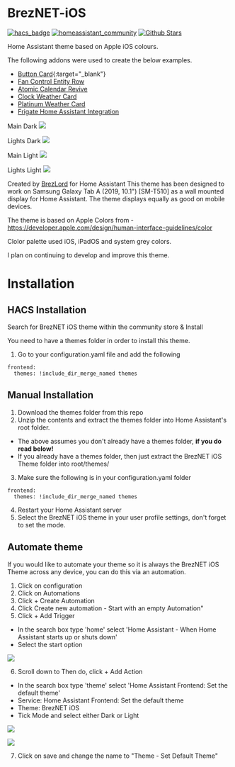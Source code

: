 # BrezNET-iOS

[![hacs_badge](https://img.shields.io/badge/HACS-Default-orange.svg)](https://github.com/hacs/integration)
[![homeassistant_community](https://img.shields.io/badge/HA%20community-forum-brightgreen)](https://test)
[![Github Stars](https://img.shields.io/github/stars/brezlord/BrezNET-iOS)](https://github.com/brezlord/BrezNET-iOS)

Home Assistant theme based on Apple iOS colours.

The following addons were used to create the below examples.
- [Button Card](https://github.com/custom-cards/button-card){:target="_blank"}
- [Fan Control Entity Row](https://github.com/finity69x2/fan-control-entity-row)
- [Atomic Calendar Revive](https://github.com/totaldebug/atomic-calendar-revive)
- [Clock Weather Card](https://github.com/pkissling/clock-weather-card)
- [Platinum Weather Card](https://github.com/Makin-Things/platinum-weather-card)
- [Frigate Home Assistant Integration](https://github.com/blakeblackshear/frigate-hass-integration)

Main Dark
![](https://github.com/brezlord/BrezNET-iOS/blob/main/docs/main-dark.png)

Lights Dark
![](https://github.com/brezlord/BrezNET-iOS/blob/main/docs/lights-dark.png)

Main Light
![](https://github.com/brezlord/BrezNET-iOS/blob/main/docs/main-light.png)

Lights Light
![](https://github.com/brezlord/BrezNET-iOS/blob/main/docs/lights-light.png)

Created by [BrezLord](https://github.com/brezlord) for Home Assistant
This theme has been designed to work on Samsung Galaxy Tab A (2019, 10.1") [SM-T510] as a wall mounted display for Home Assistant. The theme displays equally as good on mobile devices.

The theme is based on Apple Colors from - https://developer.apple.com/design/human-interface-guidelines/color

Clolor palette used iOS, iPadOS and system grey colors.

I plan on continuing to develop and improve this theme.

# Installation

## HACS Installation

Search for BrezNET iOS theme within the community store & Install

You need to have a themes folder in order to install this theme.

1. Go to your configuration.yaml file and add the following 

```
frontend:
  themes: !include_dir_merge_named themes
``` 

## Manual Installation

1. Download the themes folder from this repo
2. Unzip the contents and extract the themes folder into Home Assistant's root folder.
 - The above assumes you don't already have a themes folder, **if you do read below!**
 - If you already have a themes folder, then just extract the BrezNET iOS Theme folder into root/themes/
3. Make sure the following is in your configuration.yaml folder

```
frontend: 
  themes: !include_dir_merge_named themes
```
4. Restart your Home Assistant server
5. Select the BrezNET iOS theme in your user profile settings, don't forget to set the mode.

## Automate theme

If you would like to automate your theme so it is always the BrezNET iOS Theme across any device, you can do this via an automation.

1. Click on configuration
2. Click on Automations
3. Click + Create Automation
4. Click   Create new automation - Start with an empty Automation"
5. Click + Add Trigger
- In the search box type 'home' select 'Home Assistant - When Home Assistant starts up or shuts down'
- Select the start option

![](https://github.com/brezlord/BrezNET-iOS/blob/main/docs/add_trigger.png)

6. Scroll down to Then do, click + Add Action
- In the search box type 'theme' select 'Home Assistant Frontend: Set the default theme'
- Service: Home Assistant Frontend: Set the default theme
- Theme: BrezNET iOS
- Tick Mode and select either Dark or Light

![](https://github.com/brezlord/BrezNET-iOS/blob/main/docs/add_action.png)

![](https://github.com/brezlord/BrezNET-iOS/blob/main/docs/automation.png)

7. Click on save and change the name to "Theme - Set Default Theme"
